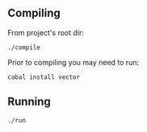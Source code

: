 ## Compiling

From project's root dir:

```
./compile
```

Prior to compiling you may need to run:

```
cabal install vector
```

## Running

```
./run
```